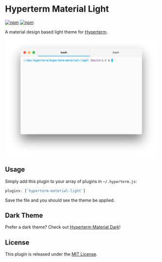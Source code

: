 # Hyperterm Material Light

[![npm](https://img.shields.io/npm/v/hyperterm-material-light.svg?maxAge=2592000)]() [![npm](https://img.shields.io/npm/dt/hyperterm-material-light.svg?maxAge=2592000)]()

A material design based light theme for [Hyperterm](https://hyperterm.org/).

![Hyperterm Material Light](./images/hyperterm-material-light.png)

## Usage

Simply add this plugin to your array of plugins in `~/.hyperterm.js`:

```javascript
plugins: [`hyperterm-material-light`]
```

Save the file and you should see the theme be applied.

## Dark Theme

Prefer a dark theme? Check out [Hyperterm Material Dark](https://www.npmjs.com/package/hyperterm-material-dark)!

## License

This plugin is released under the [MIT License](./LICENSE).
